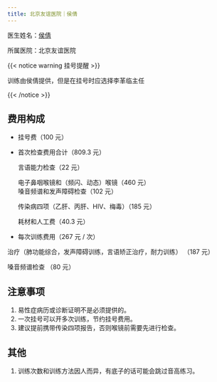 ```yaml
---
title: 北京友谊医院｜侯倩
---
```


医生姓名：[侯倩](https://www.haodf.com/doctor/2055347965.html)

所属医院：北京友谊医院

{{< notice warning 挂号提醒 >}}

训练由侯倩提供，但是在挂号时应选择李革临主任

{{< /notice >}}

## 费用构成

- 挂号费（100 元）

- 首次检查费用合计（809.3 元）  

  言语能力检查（22 元）  

  电子鼻咽喉镜和（频闪、动态）喉镜（460 元）  
  嗓音频谱和发声障碍检查（102 元）  

  传染病四项（乙肝、丙肝、HIV、梅毒）（185 元）  
  
  耗材和人工费（40.3 元）  

- 每次训练费用（267 元 / 次）  

治疗（肺功能综合，发声障碍训练，言语矫正治疗，耐力训练） （187 元）

嗓音频谱检查 （80 元）
 
## 注意事项

1. 易性症病历或诊断证明不是必须提供的。
2. 一次挂号可以开多次训练，节约挂号费用。
3. 建议提前携带传染四项报告，否则喉镜前需要先进行检查。

## 其他

1. 训练次数和训练方法因人而异，有底子的话可能会跳过音高练习。
